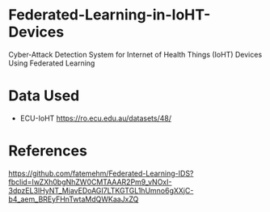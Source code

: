 # Federated-Learning-in-IoHT-Devices
 Cyber-Attack Detection System for Internet of Health Things (IoHT) Devices Using Federated Learning
# Data Used
 - ECU-IoHT https://ro.ecu.edu.au/datasets/48/
# References
https://github.com/fatemehm/Federated-Learning-IDS?fbclid=IwZXh0bgNhZW0CMTAAAR2Pm9_vNOxI-3dpzEL3IHyNT_MjavEDoAGI7LTKGTGL1hUmno6gXXjC-b4_aem_BREyFHnTwtaMdQWKaaJxZQ


